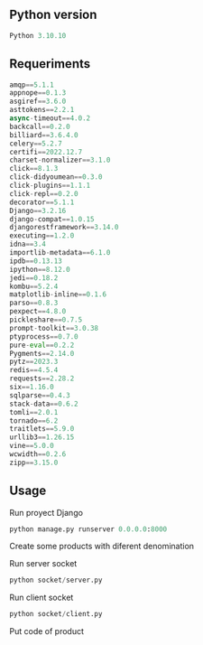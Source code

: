 
 

## Python version

```python
Python 3.10.10
```

## Requeriments

```python
amqp==5.1.1
appnope==0.1.3
asgiref==3.6.0
asttokens==2.2.1
async-timeout==4.0.2
backcall==0.2.0
billiard==3.6.4.0
celery==5.2.7
certifi==2022.12.7
charset-normalizer==3.1.0
click==8.1.3
click-didyoumean==0.3.0
click-plugins==1.1.1
click-repl==0.2.0
decorator==5.1.1
Django==3.2.16
django-compat==1.0.15
djangorestframework==3.14.0
executing==1.2.0
idna==3.4
importlib-metadata==6.1.0
ipdb==0.13.13
ipython==8.12.0
jedi==0.18.2
kombu==5.2.4
matplotlib-inline==0.1.6
parso==0.8.3
pexpect==4.8.0
pickleshare==0.7.5
prompt-toolkit==3.0.38
ptyprocess==0.7.0
pure-eval==0.2.2
Pygments==2.14.0
pytz==2023.3
redis==4.5.4
requests==2.28.2
six==1.16.0
sqlparse==0.4.3
stack-data==0.6.2
tomli==2.0.1
tornado==6.2
traitlets==5.9.0
urllib3==1.26.15
vine==5.0.0
wcwidth==0.2.6
zipp==3.15.0
```
## Usage

Run proyect Django
```python
python manage.py runserver 0.0.0.0:8000
```
Create some products with diferent denomination

Run server socket
```python
python socket/server.py
```

Run client socket
```python
python socket/client.py
```
Put code of product
